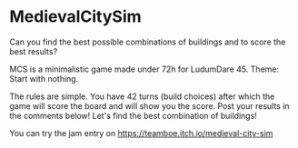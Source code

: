 # MedievalCitySim
Can you find the best possible combinations of buildings and to score the best results?

MCS is a minimalistic game made under 72h for LudumDare 45. Theme: Start with nothing.

The rules are simple. You have 42 turns (build choices) after which the game will score the board and will show you the score. Post your results in the comments below! Let's find the best combination of buildings!

You can try the jam entry on https://teamboe.itch.io/medieval-city-sim
